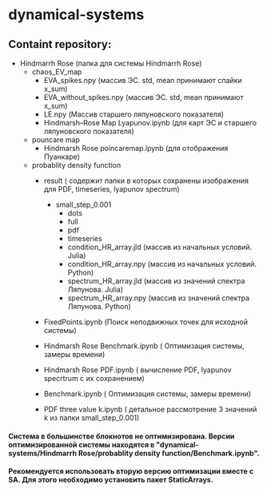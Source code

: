 # dynamical-systems

## Containt repository:
 * Hindmarrh Rose (папка для системы Hindmarrh Rose)
   * chaos_EV_map
     * EVA_spikes.npy (массив ЭС. std, mean принимают спайки x_sum)
     * EVA_without_spikes.npy (массив ЭС. std, mean принимают x_sum)
     * LE.npy (Массив старшего ляпуновского показателя)
     * Hindmarsh–Rose Map Lyapunov.ipynb (для карт ЭС и старшего ляпуновского показателя)
   * pouncare map 
     * Hindmarsh Rose poincaremap.ipynb (для отображения Пуанкаре)
   * probablity density function
     * result ( содержит папки в которых сохранены изображения для PDF, timeseries, lyapunov spectrum)
       * small_step_0.001
         * dots
         * full
         * pdf
         * timeseries
         * condition_HR_array.jld (массив из начальных условий. Julia)
         * condition_HR_array.npy (массив из начальных условий. Python)
         * spectrum_HR_array.jld (массив из значений спектра Ляпунова. Julia)
         * spectrum_HR_array.npy (массив из значений спектра Ляпунова. Python)
         
     * FixedPoints.ipynb (Поиск неподвижных точек для исходной системы)
     * Hindmarsh Rose Benchmark.ipynb ( Оптимизация системы, замеры времени)
     * Hindmarsh Rose PDF.ipynb ( вычисление PDF, lyapunov specrtrum с их сохранением)
     * Benchmark.ipynb ( Оптимизация системы, замеры времени)
     * PDF three value k.ipynb ( детальное рассмотрение 3 значений k из папки small_step_0.001)
    
#### Система в большинстве блокнотов не оптимизирована. Версии оптимизированной системы находятся в "dynamical-systems/Hindmarrh Rose/probablity density function/Benchmark.ipynb".
#### Рекомендуется использовать вторую версию оптимизации вместе с SA. Для этого необходимо установить пакет StaticArrays.
 
